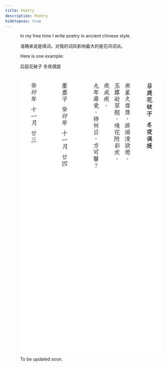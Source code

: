 ```yaml
---
title: Poetry
description: Poetry
hidetopnav: true
---
```



<style type="text/css">

body > * {
    margin-left: 3rem;
}

#content {
    width: 38rem;
    padding-bottom: 4rem;
}

iframe {
    margin-left: -1rem;
}

</style>

In my free time I write poetry in ancient chinese style.

准确来说是填词，对我的词风影响最大的是花间词派。

Here is one example:

<div class="img-container">
后庭花破子 冬夜偶提 <br/> <br/>
  <img src="hthpz.jpg" alt="后庭花破子 冬夜偶提" class="img-small">
</div>


To be updated soon.

<!-- See the website for my photography here: <a href="https://photography.danielroelfs.com" target="_blank">photography.danielroelfs.com</a> -->
<!-- ```{r}
#| label: iframe
#| echo: FALSE

htmltools::tags$iframe(
  src = "https://photography.danielroelfs.com/",
  onload = "this.width='100%';this.height=screen.height*0.5;",
  frameBorder = "0"
)
``` -->
